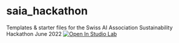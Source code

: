 # saia_hackathon
Templates &amp; starter files for the Swiss AI Association Sustainability Hackathon June 2022
[![Open In Studio Lab](https://studiolab.sagemaker.aws/studiolab.svg)](https://studiolab.sagemaker.aws/import/github/xxxrokxxx/saia_hackathon/hackathon_lei.ipynb)
